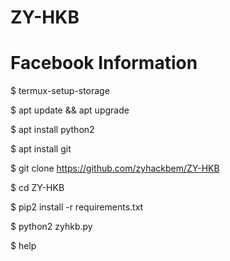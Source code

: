 # ZY-HKB


# Facebook Information

$ termux-setup-storage

$ apt update && apt upgrade

$ apt install python2

$ apt install git

$ git clone https://github.com/zyhackbem/ZY-HKB

$ cd ZY-HKB

$ pip2 install -r requirements.txt

$ python2 zyhkb.py

$ help 
